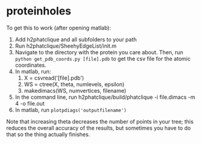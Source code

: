 # proteinholes

To get this to work (after opening matlab):

1. Add h2phatclique and all subfolders to your path
2. Run h2phatclique/SheehyEdgeList/init.m 
3. Navigate to the directory with the protein you care about. Then, run `python get_pdb_coords.py [file].pdb` to get the csv file for the atomic coordinates. 
4. In matlab, run:
    1. X = csvread('[file].pdb')
    2. WS = ctree(X, theta, numlevels, epsilon) 
    3. makedimacs(WS, numvertices, filename)
5. In the command line, run h2phatclique/build/phatclique -i file.dimacs -m 4 -o file.out
6. In matlab, run `plotpdiags('outputfilename')`

Note that increasing theta decreases the number of points in your tree; this reduces the overall accuracy of the results, but sometimes you have to do that so the thing actually finishes. 
